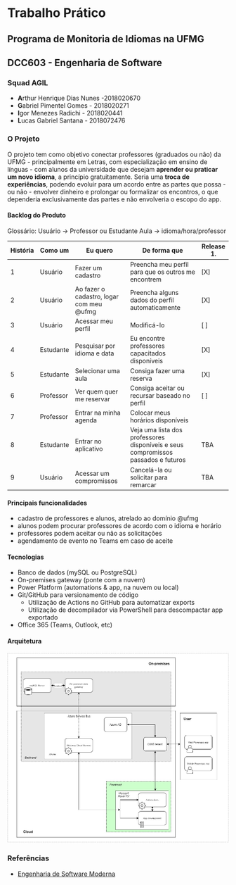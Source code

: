 # Trabalho Prático

## Programa de Monitoria de Idiomas na UFMG

## DCC603 - Engenharia de Software

### Squad AGIL

- **A**rthur Henrique Dias Nunes -2018020670
- **G**abriel Pimentel Gomes - 2018020271
- **I**gor Menezes Radichi - 2018020441
- **L**ucas Gabriel Santana - 2018072476

### O Projeto

O projeto tem como objetivo conectar professores (graduados ou não) da UFMG - principalmente em Letras, com especialização em ensino de línguas - com alunos da universidade que desejam **aprender ou praticar um novo idioma**, a princípio gratuitamente. Seria uma **troca de experiências**, podendo evoluir para um acordo entre as partes que possa - ou não - envolver dinheiro e prolongar ou formalizar os encontros, o que dependeria exclusivamente das partes e não envolveria o escopo do app.

#### Backlog do Produto

Glossário:
Usuário -> Professor ou Estudante
Aula -> idioma/hora/professor 

| História | Como um | Eu quero | De forma que | Release 1. |
|----------|---------|----------|--------------|------------|
| 1 | Usuário | Fazer um cadastro | Preencha meu perfil para que os outros me encontrem | [X] |
| 2 | Usuário | Ao fazer o cadastro, logar com meu @ufmg | Preencha alguns dados do perfil automaticamente | [X] |
| 3 | Usuário | Acessar meu perfil | Modificá-lo | [ ] |
| 4 | Estudante | Pesquisar por idioma e data | Eu encontre professores capacitados disponíveis | [X] |
| 5 | Estudante | Selecionar uma aula  | Consiga fazer uma reserva | [X] |
| 6 | Professor | Ver quem quer me reservar | Consiga aceitar ou recursar baseado no perfil | [ ]|
| 7 | Professor | Entrar na minha agenda | Colocar meus horários disponíveis | 
| 8 | Estudante | Entrar no aplicativo | Veja uma lista dos professores disponíveis e seus compromissos passados e futuros | TBA |
| 9 | Usuário | Acessar um compromissos | Cancelá-la ou solicitar para remarcar | TBA |


#### Principais funcionalidades

- cadastro de professores e alunos, atrelado ao domínio @ufmg
- alunos podem procurar professores de acordo com o idioma e horário
- professores podem aceitar ou não as solicitações
- agendamento de evento no Teams em caso de aceite

#### Tecnologias

- Banco de dados (mySQL ou PostgreSQL)
- On-premises gateway (ponte com a nuvem)
- Power Platform (automations & app, na nuvem ou local)
- Git/GitHub para versionamento de código
  - Utilização de Actions no GitHub para automatizar exports
  - Utilização de decompilador via PowerShell para descompactar app exportado
- Office 365 (Teams, Outlook, etc)

#### Arquitetura
 ![](media/arch.jpeg)

### Referências

- [Engenharia de Software Moderna](https://engsoftmoderna.info)
